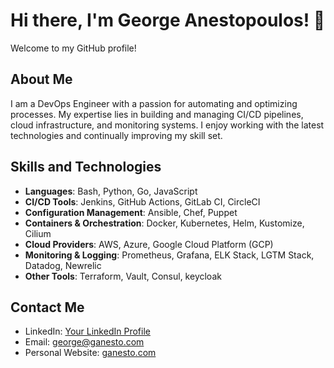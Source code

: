 # Hi there, I'm George Anestopoulos! 👋

Welcome to my GitHub profile!

## About Me

I am a DevOps Engineer with a passion for automating and optimizing processes. My expertise lies in building and managing CI/CD pipelines, cloud infrastructure, and monitoring systems. I enjoy working with the latest technologies and continually improving my skill set.

## Skills and Technologies

- **Languages**: Bash, Python, Go, JavaScript
- **CI/CD Tools**: Jenkins, GitHub Actions, GitLab CI, CircleCI
- **Configuration Management**: Ansible, Chef, Puppet
- **Containers & Orchestration**: Docker, Kubernetes, Helm, Kustomize, Cilium
- **Cloud Providers**: AWS, Azure, Google Cloud Platform (GCP)
- **Monitoring & Logging**: Prometheus, Grafana, ELK Stack, LGTM Stack, Datadog, Newrelic
- **Other Tools**: Terraform, Vault, Consul, keycloak

## Contact Me

- LinkedIn: [Your LinkedIn Profile](https://www.linkedin.com/in/aganet)
- Email: [george@ganesto.com](mailto:george@ganesto.com)
- Personal Website: [ganesto.com](https://ganesto.com)

<!--
**aganet/aganet** is a ✨ _special_ ✨ repository because its `README.md` (this file) appears on your GitHub profile.

Here are some ideas to get you started:

- 🔭 I’m currently working on ...
- 🌱 I’m currently learning ...
- 👯 I’m looking to collaborate on ...
- 🤔 I’m looking for help with ...
- 💬 Ask me about ...
- 📫 How to reach me: ...
- 😄 Pronouns: ...
- ⚡ Fun fact: ...
-->
